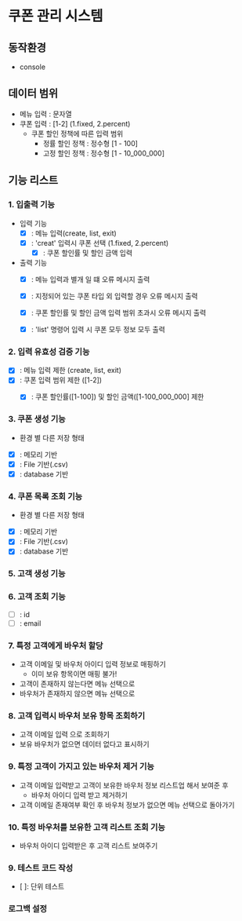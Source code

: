 # 쿠폰 관리 시스템

## 동작환경
- console

## 데이터 범위
- 메뉴 입력 : 문자열
- 쿠폰 입력 : [1-2] (1.fixed, 2.percent)
  - 쿠폰 할인 정책에 따른 입력 범위
    - 정률 할인 정책 : 정수형 [1 - 100]
    - 고정 할인 정책 : 정수형 [1 - 10_000_000]


## 기능 리스트

### 1. 입출력 기능
- 입력 기능
  - [x] : 메뉴 입력(create, list, exit)
  - [x] : 'creat' 입력시 쿠폰 선택 (1.fixed, 2.percent)
    - [x] : 쿠폰 할인률 및 할인 금액 입력
- 출력 기능
  - [x] : 메뉴 입력과 별개 일 떄 오류 메시지 출력
  - [x] : 지정되어 있는 쿠폰 타입 외 입력할 경우 오류 메시지 출력
  - [x] : 쿠폰 할인률 및 할인 금액 입력 범위 초과시 오류 메시지 출력
  - [x] : 'list' 명령어 입력 시 쿠폰 모두 정보 모두 출력


### 2. 입력 유효성 검증 기능 
- [x] : 메뉴 입력 제한 (create, list, exit)
- [x] : 쿠폰 입력 범위 제한 ([1-2])
  - [x] : 쿠폰 할인률([1-100]) 및 할인 금액([1-100_000_000] 제한


### 3. 쿠폰 생성 기능
- 환경 별 다른 저장 형태
- [x] : 메모리 기반
- [x] : File 기반(.csv)
- [x] : database 기반

### 4. 쿠폰 목록 조회 기능
- 환경 별 다른 저장 형태
- [x] : 메모리 기반
- [x] : File 기반(.csv)
- [x] : database 기반
### 5. 고객 생성 기능

### 6. 고객 조회 기능
- [ ] : id
- [ ] : email

### 7. 특정 고객에게 바우처 할당
  - 고객 이메일 및 바우처 아이디 입력 정보로 매핑하기
    - 이미 보유 항목이면 매핑 불가!
  - 고객이 존재하지 않는다면 메뉴 선택으로
  - 바우처가 존재하지 않으면 메뉴 선택으로

### 8. 고객 입력시 바우처 보유 항목 조회하기
  - 고객 이메일 입력 으로 조회하기
  - 보유 바우처가 없으면 데이터 없다고 표시하기


### 9. 특정 고객이 가지고 있는 바우처 제거 기능
  - 고객 이메일 입력받고 고객이 보유한 바우처 정보 리스트업 해서 보여준 후
    - 바우처 아이디 입력 받고 제거하기
  - 고객 이메일 존재여부 확인 후 바우처 정보가 없으면 메뉴 선택으로 돌아가기


### 10. 특정 바우처를 보유한 고객 리스트 조회 기능
  - 바우처 아이디 입력받은 후 고객 리스트 보여주기

### 9. 테스트 코드 작성
- [ ]: 단위 테스트



### 로그백 설정


  








